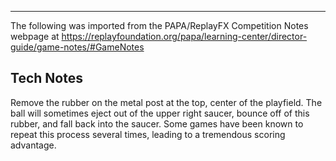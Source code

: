 ***
The following was imported from the PAPA/ReplayFX Competition Notes webpage at https://replayfoundation.org/papa/learning-center/director-guide/game-notes/#GameNotes

## Tech Notes
            
Remove the rubber on the metal post at the top, center of the playfield. The ball will sometimes eject out of the upper right saucer, bounce off of this rubber, and fall back into the saucer. Some games have been known to repeat this process several times, leading to a tremendous scoring advantage.